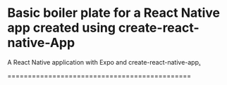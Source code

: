 Basic boiler plate for a React Native app created using create-react-native-App
===============================================================================

 A React Native application with Expo and create-react-native-app[.](https://alligator.io/react/react-native-getting-started/)

 =============================================
